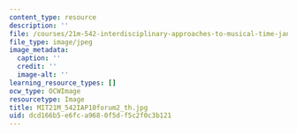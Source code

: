 ```yaml
---
content_type: resource
description: ''
file: /courses/21m-542-interdisciplinary-approaches-to-musical-time-january-iap-2010/dcd166b5e6fca9680f5df5c2f0c3b121_MIT21M_542IAP10forum2_th.jpg
file_type: image/jpeg
image_metadata:
  caption: ''
  credit: ''
  image-alt: ''
learning_resource_types: []
ocw_type: OCWImage
resourcetype: Image
title: MIT21M_542IAP10forum2_th.jpg
uid: dcd166b5-e6fc-a968-0f5d-f5c2f0c3b121
---
```

